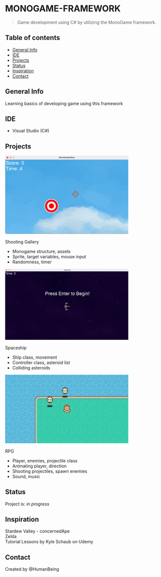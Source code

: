# MONOGAME-FRAMEWORK
> Game development using C# by utilizing the MonoGame framework. 

## Table of contents
* [General Info](#general-info)
* [IDE](#ide)
* [Projects](#projects)
* [Status](#status)
* [Inspiration](#inspiration)
* [Contact](#contact)

## General Info
Learning basics of developing game using this framework

 ## IDE
* Visual Studio (C#)

## Projects
<img src="https://github.com/NothinBetterToDo/Monogame_GameProgramming/blob/main/ShootingGallery/Screen%20Shot%202021-05-08%20at%209.34.21%20PM.png " width="400" />

Shooting Gallery
* Monogame structure, assets 
* Sprite, target variables, mouse input
* Randomness, timer <br/>


<img src="https://github.com/NothinBetterToDo/Monogame_GameProgramming/blob/main/Spaceship/Screen%20Shot%202021-05-08%20at%209.51.59%20PM.png" width="400" />

Spaceship
* Ship class, movement
* Controller class, asteroid list
* Colliding asteroids <br/>


<img src="https://github.com/NothinBetterToDo/Monogame_GameProgramming/blob/main/RPG/Screen%20Shot%202021-05-08%20at%209.44.04%20PM.png" width="400" />

RPG
* Player, enemies, projectile class
* Animating player, direction
* Shooting projectiles, spawn enemies
* Sound, music <br/>



## Status
Project is: _in progress_

## Inspiration
Stardew Valley - concernedApe </br>
Zelda </br>
Tutorial Lessons by Kyle Schaub on Udemy </br>

## Contact
Created by @HumanBeing
